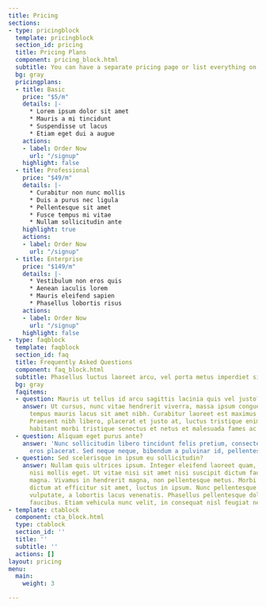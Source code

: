 ```yaml
---
title: Pricing
sections:
- type: pricingblock
  template: pricingblock
  section_id: pricing
  title: Pricing Plans
  component: pricing_block.html
  subtitle: You can have a separate pricing page or list everything on the home page.
  bg: gray
  pricingplans:
  - title: Basic
    price: "$5/m"
    details: |-
      * Lorem ipsum dolor sit amet
      * Mauris a mi tincidunt
      * Suspendisse ut lacus
      * Etiam eget dui a augue
    actions:
    - label: Order Now
      url: "/signup"
    highlight: false
  - title: Professional
    price: "$49/m"
    details: |-
      * Curabitur non nunc mollis
      * Duis a purus nec ligula
      * Pellentesque sit amet
      * Fusce tempus mi vitae
      * Nullam sollicitudin ante
    highlight: true
    actions:
    - label: Order Now
      url: "/signup"
  - title: Enterprise
    price: "$149/m"
    details: |-
      * Vestibulum non eros quis
      * Aenean iaculis lorem
      * Mauris eleifend sapien
      * Phasellus lobortis risus
    actions:
    - label: Order Now
      url: "/signup"
    highlight: false
- type: faqblock
  template: faqblock
  section_id: faq
  title: Frequently Asked Questions
  component: faq_block.html
  subtitle: Phasellus luctus laoreet arcu, vel porta metus imperdiet sit amet.
  bg: gray
  faqitems:
  - question: Mauris ut tellus id arcu sagittis lacinia quis vel justo?
    answer: Ut cursus, nunc vitae hendrerit viverra, massa ipsum congue quam, sed
      tempus mauris lacus sit amet nibh. Curabitur laoreet est maximus mollis feugiat.
      Praesent nibh libero, placerat et justo at, luctus tristique enim. Pellentesque
      habitant morbi tristique senectus et netus et malesuada fames ac turpis egestas.
  - question: Aliquam eget purus ante?
    answer: 'Nunc sollicitudin libero tincidunt felis pretium, consectetur aliquam
      eros placerat. Sed neque neque, bibendum a pulvinar id, pellentesque eget velit. '
  - question: Sed scelerisque in ipsum eu sollicitudin?
    answer: Nullam quis ultrices ipsum. Integer eleifend laoreet quam, ac dignissim
      nisi mollis eget. Ut vitae nisi sit amet nisi suscipit dictum faucibus eget
      magna. Vivamus in hendrerit magna, non pellentesque metus. Morbi orci odio,
      dictum at efficitur sit amet, luctus in ipsum. Nunc pellentesque mi vel dui
      vulputate, a lobortis lacus venenatis. Phasellus pellentesque dolor id feugiat
      faucibus. Etiam vehicula nunc velit, in consequat nisl feugiat nec.
- template: ctablock
  component: cta_block.html
  type: ctablock
  section_id: ''
  title: ''
  subtitle: ''
  actions: []
layout: pricing
menu:
  main:
    weight: 3

---
```

